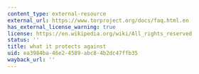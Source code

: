 ```yaml
---
content_type: external-resource
external_url: https://www.torproject.org/docs/faq.html.en
has_external_license_warning: true
license: https://en.wikipedia.org/wiki/All_rights_reserved
status: ''
title: what it protects against
uid: ea3984ba-46e2-4589-abc8-4b2dc47ffb35
wayback_url: ''
---
```

